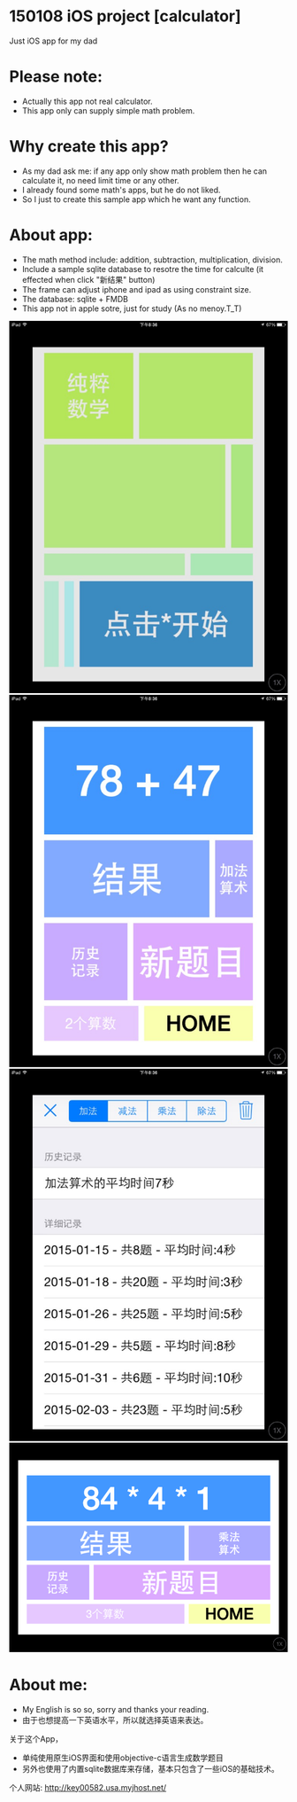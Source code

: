 # 150108 iOS project [calculator]

Just iOS app for my dad

# Please note:
* Actually this app not real calculator.
* This app only can supply simple math problem.

# Why create this app?
* As my dad ask me: if any app only show math problem then he can calculate it, no need limit time or any other.
* I already found some math's apps, but he do not liked.
* So I just to create this sample app which he want any function.

# About app:
* The math method include: addition, subtraction, multiplication, division.
* Include a sample sqlite database to resotre the time for calculte (it effected when click "新结果" button)
* The frame can adjust iphone and ipad as using constraint size.
* The database: sqlite + FMDB
* This app not in apple sotre, just for study (As no menoy.T_T)

![alt tag](https://github.com/key0058/Project150108_ios_afdm_calculator/blob/master/image/F18B5FCAACA4139FCEB85C39EDAB523A.png)
![alt tag](https://github.com/key0058/Project150108_ios_afdm_calculator/blob/master/image/0916E0427D5736F08F4578A396C7A0DF.png)
![alt tag](https://github.com/key0058/Project150108_ios_afdm_calculator/blob/master/image/F14CDF02372C86BBB6ADFB177BE64BDF.png)
![alt tag](https://github.com/key0058/Project150108_ios_afdm_calculator/blob/master/image/C14B052FEC781B7E15ECDF68A8C8A7E4.png)


# About me:
* My English is so so, sorry and thanks your reading.
* 由于也想提高一下英语水平，所以就选择英语来表达。

关于这个App，
* 单纯使用原生iOS界面和使用objective-c语言生成数学题目
* 另外也使用了内置sqlite数据库来存储，基本只包含了一些iOS的基础技术。

个人网站: http://key00582.usa.myjhost.net/

